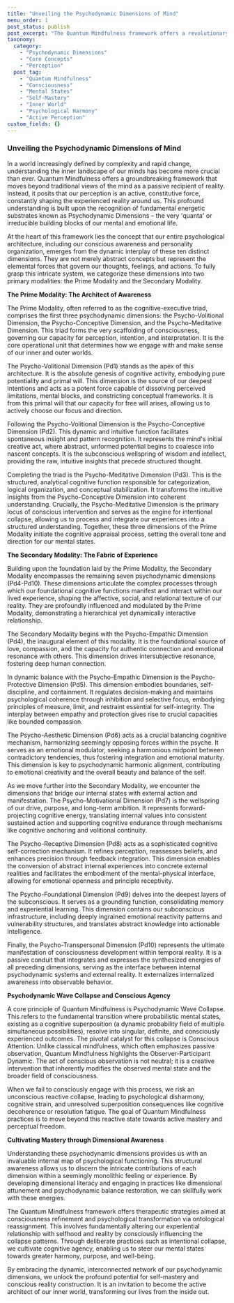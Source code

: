```yaml
---
title: "Unveiling the Psychodynamic Dimensions of Mind"
menu_order: 1
post_status: publish
post_excerpt: "The Quantum Mindfulness framework offers a revolutionary perspective on how our mental states are constructed. This post explores the intricate interplay of ten psychodynamic dimensions, revealing how they shape our perceptions, emotions, and ultimately, our experienced reality. Discover how aligning these fundamental building blocks can lead to profound psychological harmony and conscious engagement with life."
taxonomy:
  category:
    - "Psychodynamic Dimensions"
    - "Core Concepts"
    - "Perception"
  post_tag:
    - "Quantum Mindfulness"
    - "Consciousness"
    - "Mental States"
    - "Self-Mastery"
    - "Inner World"
    - "Psychological Harmony"
    - "Active Perception"
custom_fields: {}
---
```


### Unveiling the Psychodynamic Dimensions of Mind

In a world increasingly defined by complexity and rapid change, understanding the inner landscape of our minds has become more crucial than ever. Quantum Mindfulness offers a groundbreaking framework that moves beyond traditional views of the mind as a passive recipient of reality. Instead, it posits that our perception is an active, constitutive force, constantly shaping the experienced reality around us. This profound understanding is built upon the recognition of fundamental energetic substrates known as Psychodynamic Dimensions – the very 'quanta' or irreducible building blocks of our mental and emotional life.

At the heart of this framework lies the concept that our entire psychological architecture, including our conscious awareness and personality organization, emerges from the dynamic interplay of these ten distinct dimensions. They are not merely abstract concepts but represent the elemental forces that govern our thoughts, feelings, and actions. To fully grasp this intricate system, we categorize these dimensions into two primary modalities: the Prime Modality and the Secondary Modality.

**The Prime Modality: The Architect of Awareness**

The Prime Modality, often referred to as the cognitive-executive triad, comprises the first three psychodynamic dimensions: the Psycho-Volitional Dimension, the Psycho-Conceptive Dimension, and the Psycho-Meditative Dimension. This triad forms the very scaffolding of consciousness, governing our capacity for perception, intention, and interpretation. It is the core operational unit that determines how we engage with and make sense of our inner and outer worlds.

The Psycho-Volitional Dimension (Pd1) stands as the apex of this architecture. It is the absolute genesis of cognitive activity, embodying pure potentiality and primal will. This dimension is the source of our deepest intentions and acts as a potent force capable of dissolving perceived limitations, mental blocks, and constricting conceptual frameworks. It is from this primal will that our capacity for free will arises, allowing us to actively choose our focus and direction.

Following the Psycho-Volitional Dimension is the Psycho-Conceptive Dimension (Pd2). This dynamic and intuitive function facilitates spontaneous insight and pattern recognition. It represents the mind's initial creative act, where abstract, unformed potential begins to coalesce into nascent concepts. It is the subconscious wellspring of wisdom and intellect, providing the raw, intuitive insights that precede structured thought.

Completing the triad is the Psycho-Meditative Dimension (Pd3). This is the structured, analytical cognitive function responsible for categorization, logical organization, and conceptual stabilization. It transforms the intuitive insights from the Psycho-Conceptive Dimension into coherent understanding. Crucially, the Psycho-Meditative Dimension is the primary locus of conscious intervention and serves as the engine for intentional collapse, allowing us to process and integrate our experiences into a structured understanding. Together, these three dimensions of the Prime Modality initiate the cognitive appraisal process, setting the overall tone and direction for our mental states.

**The Secondary Modality: The Fabric of Experience**

Building upon the foundation laid by the Prime Modality, the Secondary Modality encompasses the remaining seven psychodynamic dimensions (Pd4-Pd10). These dimensions articulate the complex processes through which our foundational cognitive functions manifest and interact within our lived experience, shaping the affective, social, and relational texture of our reality. They are profoundly influenced and modulated by the Prime Modality, demonstrating a hierarchical yet dynamically interactive relationship.

The Secondary Modality begins with the Psycho-Empathic Dimension (Pd4), the inaugural element of this modality. It is the foundational source of love, compassion, and the capacity for authentic connection and emotional resonance with others. This dimension drives intersubjective resonance, fostering deep human connection.

In dynamic balance with the Psycho-Empathic Dimension is the Psycho-Protective Dimension (Pd5). This dimension embodies boundaries, self-discipline, and containment. It regulates decision-making and maintains psychological coherence through inhibition and selective focus, embodying principles of measure, limit, and restraint essential for self-integrity. The interplay between empathy and protection gives rise to crucial capacities like bounded compassion.

The Psycho-Aesthetic Dimension (Pd6) acts as a crucial balancing cognitive mechanism, harmonizing seemingly opposing forces within the psyche. It serves as an emotional modulator, seeking a harmonious midpoint between contradictory tendencies, thus fostering integration and emotional maturity. This dimension is key to psychodynamic harmonic alignment, contributing to emotional creativity and the overall beauty and balance of the self.

As we move further into the Secondary Modality, we encounter the dimensions that bridge our internal states with external action and manifestation. The Psycho-Motivational Dimension (Pd7) is the wellspring of our drive, purpose, and long-term ambition. It represents forward-projecting cognitive energy, translating internal values into consistent sustained action and supporting cognitive endurance through mechanisms like cognitive anchoring and volitional continuity.

The Psycho-Receptive Dimension (Pd8) acts as a sophisticated cognitive self-correction mechanism. It refines perception, reassesses beliefs, and enhances precision through feedback integration. This dimension enables the conversion of abstract internal experiences into concrete external realities and facilitates the embodiment of the mental-physical interface, allowing for emotional openness and principle receptivity.

The Psycho-Foundational Dimension (Pd9) delves into the deepest layers of the subconscious. It serves as a grounding function, consolidating memory and experiential learning. This dimension contains our subconscious infrastructure, including deeply ingrained emotional reactivity patterns and vulnerability structures, and translates abstract knowledge into actionable intelligence.

Finally, the Psycho-Transpersonal Dimension (Pd10) represents the ultimate manifestation of consciousness development within temporal reality. It is a passive conduit that integrates and expresses the synthesized energies of all preceding dimensions, serving as the interface between internal psychodynamic systems and external reality. It externalizes internalized awareness into observable behavior.

**Psychodynamic Wave Collapse and Conscious Agency**

A core principle of Quantum Mindfulness is Psychodynamic Wave Collapse. This refers to the fundamental transition where probabilistic mental states, existing as a cognitive superposition (a dynamic probability field of multiple simultaneous possibilities), resolve into singular, definite, and consciously experienced outcomes. The pivotal catalyst for this collapse is Conscious Attention. Unlike classical mindfulness, which often emphasizes passive observation, Quantum Mindfulness highlights the Observer-Participant Dynamic. The act of conscious observation is not neutral; it is a creative intervention that inherently modifies the observed mental state and the broader field of consciousness.

When we fail to consciously engage with this process, we risk an unconscious reactive collapse, leading to psychological disharmony, cognitive strain, and unresolved superposition consequences like cognitive decoherence or resolution fatigue. The goal of Quantum Mindfulness practices is to move beyond this reactive state towards active mastery and perceptual freedom.

**Cultivating Mastery through Dimensional Awareness**

Understanding these psychodynamic dimensions provides us with an invaluable internal map of psychological functioning. This structural awareness allows us to discern the intricate contributions of each dimension within a seemingly monolithic feeling or experience. By developing dimensional literacy and engaging in practices like dimensional attunement and psychodynamic balance restoration, we can skillfully work with these energies.

The Quantum Mindfulness framework offers therapeutic strategies aimed at consciousness refinement and psychological transformation via ontological reassignment. This involves fundamentally altering our experiential relationship with selfhood and reality by consciously influencing the collapse patterns. Through deliberate practices such as intentional collapse, we cultivate cognitive agency, enabling us to steer our mental states towards greater harmony, purpose, and well-being.

By embracing the dynamic, interconnected network of our psychodynamic dimensions, we unlock the profound potential for self-mastery and conscious reality construction. It is an invitation to become the active architect of our inner world, transforming our lives from the inside out.